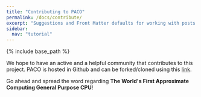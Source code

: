 ```yaml
---
title: "Contributing to PACO"
permalink: /docs/contribute/
excerpt: "Suggestions and Front Matter defaults for working with posts."
sidebar:
  nav: "tutorial"  
---
```


{% include base_path %}

We hope to have an active and a helpful community that contributes to this project. PACO is hosted in Github and can be forked/cloned using this [link](https://github.com/PACO-CPU/paco-env).

Go ahead and spread the word regarding **The World's First Approximate Computing General Purpose CPU**!

 
